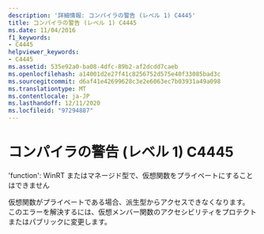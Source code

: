 ```yaml
---
description: '詳細情報: コンパイラの警告 (レベル 1) C4445'
title: コンパイラの警告 (レベル 1) C4445
ms.date: 11/04/2016
f1_keywords:
- C4445
helpviewer_keywords:
- C4445
ms.assetid: 535e92a0-ba08-4dfc-89b2-af2dcdd7caeb
ms.openlocfilehash: a14001d2e27f41c8256752d575e40f33085bad3c
ms.sourcegitcommit: d6af41e42699628c3e2e6063ec7b03931a49a098
ms.translationtype: MT
ms.contentlocale: ja-JP
ms.lasthandoff: 12/11/2020
ms.locfileid: "97294887"
---
```

# <a name="compiler-warning-level-1-c4445"></a>コンパイラの警告 (レベル 1) C4445

'function': WinRT またはマネージド型で、仮想関数をプライベートにすることはできません

仮想関数がプライベートである場合、派生型からアクセスできなくなります。 このエラーを解決するには、仮想メンバー関数のアクセシビリティをプロテクトまたはパブリックに変更します。
